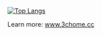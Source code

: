 [![Top Langs](https://github-readme-stats.vercel.app/api/top-langs/?username=3chome&layout=compact)](https://github.com/anuraghazra/github-readme-stats)

Learn more: www.3chome.cc
<!--### Hi there 👋

**3chome/3chome** is a ✨ _special_ ✨ repository because its `README.md` (this file) appears on your GitHub profile.

Here are some ideas to get you started:

- 🔭 I’m currently working on ...
- 🌱 I’m currently learning ...
- 👯 I’m looking to collaborate on ...
- 🤔 I’m looking for help with ...
- 💬 Ask me about ...
- 📫 How to reach me: ...
- 😄 Pronouns: ...
- ⚡ Fun fact: ...
-->
